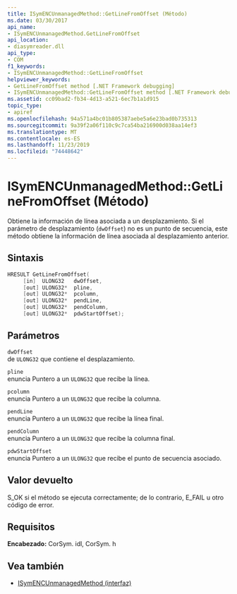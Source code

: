 ```yaml
---
title: ISymENCUnmanagedMethod::GetLineFromOffset (Método)
ms.date: 03/30/2017
api_name:
- ISymENCUnmanagedMethod.GetLineFromOffset
api_location:
- diasymreader.dll
api_type:
- COM
f1_keywords:
- ISymENCUnmanagedMethod::GetLineFromOffset
helpviewer_keywords:
- GetLineFromOffset method [.NET Framework debugging]
- ISymENCUnmanagedMethod::GetLineFromOffset method [.NET Framework debugging]
ms.assetid: cc09bad2-fb34-4d13-a521-6ec7b1a1d915
topic_type:
- apiref
ms.openlocfilehash: 94a571a4bc01b805387aebe5a6e23bad0b735313
ms.sourcegitcommit: 9a39f2a06f110c9c7ca54ba216900d038aa14ef3
ms.translationtype: MT
ms.contentlocale: es-ES
ms.lasthandoff: 11/23/2019
ms.locfileid: "74448642"
---
```

# <a name="isymencunmanagedmethodgetlinefromoffset-method"></a>ISymENCUnmanagedMethod::GetLineFromOffset (Método)
Obtiene la información de línea asociada a un desplazamiento. Si el parámetro de desplazamiento (`dwOffset`) no es un punto de secuencia, este método obtiene la información de línea asociada al desplazamiento anterior.  
  
## <a name="syntax"></a>Sintaxis  
  
```cpp  
HRESULT GetLineFromOffset(  
     [in]  ULONG32   dwOffset,  
     [out] ULONG32*  pline,  
     [out] ULONG32*  pcolumn,  
     [out] ULONG32*  pendLine,  
     [out] ULONG32*  pendColumn,  
     [out] ULONG32*  pdwStartOffset);  
```  
  
## <a name="parameters"></a>Parámetros  
 `dwOffset`  
 de `ULONG32` que contiene el desplazamiento.  
  
 `pline`  
 enuncia Puntero a un `ULONG32` que recibe la línea.  
  
 `pcolumn`  
 enuncia Puntero a un `ULONG32` que recibe la columna.  
  
 `pendLine`  
 enuncia Puntero a un `ULONG32` que recibe la línea final.  
  
 `pendColumn`  
 enuncia Puntero a un `ULONG32` que recibe la columna final.  
  
 `pdwStartOffset`  
 enuncia Puntero a un `ULONG32` que recibe el punto de secuencia asociado.  
  
## <a name="return-value"></a>Valor devuelto  
 S_OK si el método se ejecuta correctamente; de lo contrario, E_FAIL u otro código de error.  
  
## <a name="requirements"></a>Requisitos  
 **Encabezado:** CorSym. idl, CorSym. h  
  
## <a name="see-also"></a>Vea también

- [ISymENCUnmanagedMethod (interfaz)](../../../../docs/framework/unmanaged-api/diagnostics/isymencunmanagedmethod-interface.md)
